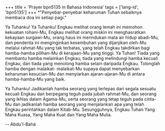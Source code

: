 +++
title = 'Prayer bpn5135 in Bahasa Indonesia'
tags = ['lang-id', 'bpn5135']
+++
*"Penyebar-penyebar keharuman Tuhan sebaiknya membaca doa ini setiap pagi."

Ya Tuhanku! Ya Tuhanku! Engkau melihat orang lemah ini memohon kekuatan rohani-Mu, Engkau melihat orang miskin ini menghasratkan kekayaan surgawi-Mu, orang haus ini merindukan mata air hidup abadi-Mu, dan penderita ini menginginkan kesembuhan yang dijanjikan oleh-Mu melalui rahmat-Mu yang tak terbatas, yang telah Engkau takdirkan bagi hamba-hamba pilihan-Mu di kerajaan-Mu yang tinggi.
Ya Tuhan! Tiada yang membantu hamba melainkan Engkau, tiada yang melindungi hamba kecuali Engkau, dan tiada yang menolong hamba selain daripada Engkau. Tolonglah hamba dengan malaikat- malaikat-Mu supaya dapat menyebarkan keharuman kesucian-Mu dan menyiarkan ajaran-ajaran-Mu di antara hamba-hamba-Mu yang baik.

Ya Tuhanku! Jadikanlah hamba seorang yang terlepas dari segala sesuatu kecuali Engkau dan berpegang teguh pada jubah rahmat-Mu, dan seorang yang ikhlas dalam Agama-Mu, serta seorang yang tetap teguh pada cinta-Mu dan jadikanlah hamba seorang yang menjalankan apa yang telah Engkau perintahkan dalam Kitab-Mu. Sesungguhnya, Engkau Tuhan Yang Maha Kuasa, Yang Maha Kuat dan Yang Maha Mulia.

-- Abdu'l-Bahá
